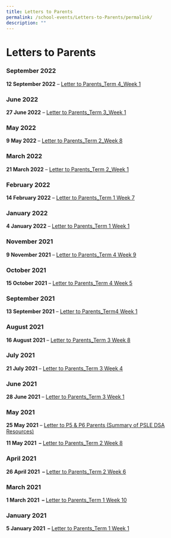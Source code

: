 ```yaml
---
title: Letters to Parents
permalink: /school-events/Letters-to-Parents/permalink/
description: ""
---
```

Letters to Parents
==================

### **September 2022**


**12 September 2022** – [Letter to Parents_Term 4_Week 1](/files/Letter-to-Parents_Term-4_Week-1.pdf)

### **June 2022**

**27 June 2022** – [Letter to Parents_Term 3_Week 1](/files/Letter-to-Parents_Term-3_Week-1.pdf)

### **May 2022**

**9 May 2022** – [Letter to Parents_Term 2_Week 8](/files/Letter-to-Parents_Term-2_Week-8.pdf)

### **March 2022**

**21 March 2022** – [Letter to Parents_Term 2_Week 1](/files/Letter-to-Parents_Term-2_Week-1.pdf)

### **February 2022** 

**14 February 2022** – [Letter to Parents_Term 1 Week 7](/files/Letter-to-Parents_Term-1-Week-7.pdf)

### **January 2022**

**4 January 2022** – [Letter to Parents_Term 1 Week 1](/files/Letter-to-Parents_Term-1-Week-1.pdf)

### **November 2021**

**9 November 2021** – [Letter to Parents_Term 4 Week 9](/files/Letter-to-Parents_Term-4-Week-9.pdf)

### **October 2021**

**15 October 2021** – [Letter to Parents_Term 4 Week 5](/files/Letter-to-Parents_Term-4-Week-5.pdf)

### **September 2021**

**13 September 2021** – [Letter to Parents_Term4 Week 1](/files/SepLetter-to-Parents_Term4-Week-1.pdf)

### **August 2021**

**16 August 2021** – [Letter to Parents_Term 3 Week 8](/files/AugLetter-to-Parents_Term-3-Week-8.pdf)

### **July 2021**

**21 July 2021** – [Letter to Parents_Term 3 Week 4](/files/JulyLetter-to-Parents_Term-3-Week-4.pdf)

### **June 2021**

**28 June 2021** – [Letter to Parents_Term 3 Week 1](/files/JuneLetter-to-Parents_Term-3-Week-1.pdf)

### **May 2021**

**25 May 2021** – [Letter to P5 & P6 Parents (Summary of PSLE DSA Resources)](/files/Letter-to-P5-P6-Parents-Summary-of-PSLE-DSA-Resources-25-May-21.pdf)

**11 May 2021  –** [Letter to Parents_Term 2 Week 8](/files/MayLetter-to-Parents_Term-2-Week-8.pdf)

### **April 2021**

**26 April 2021  –** [Letter to Parents_Term 2 Week 6](/files/AprilLetter-to-Parents_Term-2-Week-6.pdf)

### **March 2021**

**1 March 2021  –** [Letter to Parents_Term 1 Week 10](/files/MarchLetter-to-Parents_Term-1-Week-10.pdf)

### **January 2021**

**5 January 2021  –** [Letter to Parents_Term 1 Week 1](/files/JanLetter-to-Parents_Term-1-Week-1%20(1).pdf)